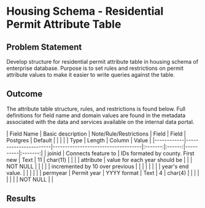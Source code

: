# Housing Schema - Residential Permit Attribute Table

## Problem Statement
Develop structure for residential permit attribute table in housing schema of enterprise database. Purpose is to set rules and restrictions on permit attribute values to make it easier to write queries against the table.

## Outcome
The attribute table structure, rules, and restrictions is found below. Full definitions for field name and domain values are found in the metadata associated with the data and services available on the internal data portal.

| Field Name |   Basic description   |       Note/Rule/Restrictions       |  Field  | Field  | Postgres | Default |
|            |                       |                                    |  Type   | Length |  Column  |  Value  |
|------------|-----------------------|------------------------------------|:-------:|:------:|----------|:-------:|
| joinid     | Connects feature to   | IDs formated by county. First new  |  Text   |   11   | char(11) |         |
|            | attribute             | value for each year should be      |         |        | NOT NULL |         |
|            |                       | incremented by 10 over previous    |         |        |          |         |
|            |                       | year's end value.                  |         |        |          |         |
| permyear   | Permit year           | YYYY format                        |  Text   |   4    | char(4)  |         |
|            |                       |                                    |         |        | NOT NULL |         |

## Results
